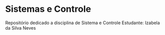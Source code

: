 # Sistemas e Controle

Repositório dedicado a disciplina de Sistema e Controle 
Estudante: Izabela da Silva Neves
